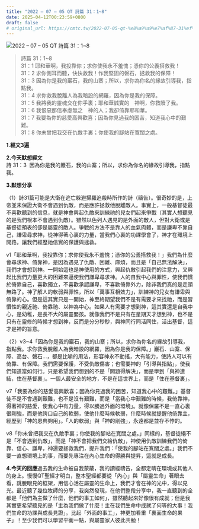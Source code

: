 ```yaml
---
title: "2022 – 07 – 05 QT 詩篇 31：1~8"
date: 2025-04-12T00:23:59+0800
draft: false
# original_url: https://cmtc.tw/2022-07-05-qt-%e8%a9%a9%e7%af%87-31%ef%bc%9a18
---
```


![2022 – 07 – 05 QT 詩篇 31：1~8](/images/qt.jpg  "2022 – 07 – 05 QT 詩篇 31：1~8")

> 詩篇 31：1~8  
> 31：1 耶和華啊，我投靠你；求你使我永不羞愧；憑你的公義搭救我！  
> 31：2 求你側耳而聽，快快救我！作我堅固的磐石，拯救我的保障！  
> 31：3 因為你是我的巖石，我的山寨；所以，求你為你名的緣故引導我，指點我。  
> 31：4 求你救我脫離人為我暗設的網羅，因為你是我的保障。  
> 31：5 我將我的靈魂交在你手裏；耶和華誠實的　神啊，你救贖了我。  
> 31：6 我恨惡那信奉虛無之　神的人；我卻倚靠耶和華。  
> 31：7 我要為你的慈愛高興歡喜；因為你見過我的困苦，知道我心中的艱難。  
> 31：8 你未曾把我交在仇敵手裏；你使我的腳站在寬闊之處。

**1.經文3遍**

**2.今天默想經文**  
詩 31：3  因為你是我的巖石，我的山寨；所以，求你為你名的緣故引導我，指點我。

**3.默想分享**

（1）詩31篇可能是大衛在逃亡躲避掃羅追殺時所作的詩（禱告）。很奇妙的是，上帝並未保證大衛不會遇到仇敵，而是應許拯救他脫離敵人。事實上，一般基督徒最不喜歡聽到的信息，就是神會興起仇敵來訓練祂的兒女們起來爭戰（其實人想聽見的是我們根本不會遇到仇敵）。雖然以色列人遇見的是外面的敵人，但對大衛或是基督徒預表的卻是屬靈的敵人。爭戰的方法不是靠人的血氣肉體，而是謙卑不靠自己，謙卑尋求神，從神得著心裏的力量，當我們心裏的功課學會了，神才在環境上開路，讓我們經歷祂信實的保護與拯救。

v1「耶和華啊，我投靠你；求你使我永不羞愧；憑你的公義搭救我！」我們為什麼會尋求神、倚靠神，是因為遇見了仇敵、困難、麻煩，而且是「自己無法解決」，我們才會想到神。一開始這也是神使用的方式，興起仇敵引起我們的注意力，又興起比我們力量更大的困難來逼使我們謙卑尋求神。人的自我中心與罪性，使我們慣於倚靠自己，喜歡獨立，不喜歡承認謙卑，不喜歡倚靠外力，除非我們真的是走頭無路了。神了解人的軟弱與罪性，所以「萬事互相效力」，訓練神的兒女有謙卑與倚靠的心。但是這其實只是一開始，神至終期望我們不是有需要才來找祂，而是習慣性的親近祂、倚靠祂、以神為中心。如果人有需要才想到神，這其實還是自我中心，是幼稚，是長不大的屬靈嬰孩。就像我們不是只有在星期天才想到神，也不是只有在靈修的時候才想到神，反而是分分秒秒，與神同行同活同住，活出基督，這才是神的旨意。

（2）v3~4「因為你是我的巖石，我的山寨；所以，求你為你名的緣故引導我，指點我。求你救我脫離人為我暗設的網羅，因為你是我的保障。」巖石、山寨、保障、高台、磐石…，都是比喻的用法，形容神永不動搖，大有能力，使詩人可以有倚靠、有保障。我們需要保護，不受仇敵傷害；也需要神的「引導與指點」，使我們知道當如何行。只是希望我們想到的不是「問題得解決」，而是學到「與神連結，住在基督裏」。一個人最安全的地方，不是在這世界上，而是「住在基督裏」。

v7「我要為你的慈愛高興歡喜；因為你見過我的困苦，知道我心中的艱難。」基督徒不是不會遇到艱難，也不是沒有艱難，而是「當我心中艱難的時候，我倚靠神，得著神的慈愛，使我心中有力量，得以勝過外面的環境」。就像保羅不是一直心裏很剛強，而是他誇口自己的軟弱，使他什麼時候軟弱，什麼時候就提醒他倚靠主，經歷到「神的恩典夠用」。「人的軟弱」與「神的剛強」，永遠都是並存不悖的。

v8「你未曾把我交在仇敵手裏；你使我的腳站在寬闊之處。」同樣的，基督徒絕不是「不會遇到仇敵」，而是「神不會把我們交給仇敵」，神使用仇敵訓練我們的倚靠、信心、謙卑，神還要拯救我們，提升我們：「使我的腳站在寬闊之處。」我們不要一直想環境上的事，而要先專注在內心生命的得勝與提昇，這就是成長。

**4.今天的回應**過去我的生命被自我蒙蔽，我的讀經禱告，全都定睛在環境或其他人的身上。慢慢QT聖經才明白，整本聖經都要從「內心」與「屬靈生命」著眼去看，跳脫眼見的框架，用信心活在屬靈的生命上，我們才會在神的光中，得以見光。最近聽了幾位牧師的分享，我突然發現，在他們整段分享中，我一直聽到的全都是「他們為主做了什麼，他們的事工如何」，雖然聽起來好像很有成就；但是我其實更希望聽見的是「主為我們做了什麼！主在我們生命中成就了何等的大事！我們生命的功課與成長見證」。比起「外面的事工」，神更加看重「裏面生命的果子」！至少我們可以學習平衡一點，與屬靈家人彼此共勉！